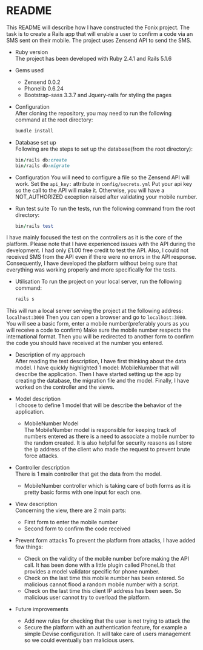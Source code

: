 # README

This README will describe how I have constructed the Fonix project.
The task is to create a Rails app that will enable a user to confirm a code
via an SMS sent on their mobile. The project uses Zensend API to send the SMS.

* Ruby version  
The project has been developed with Ruby 2.4.1 and Rails 5.1.6

* Gems used  
	* Zensend 0.0.2
	* Phonelib 0.6.24
	* Bootstrap-sass 3.3.7 and Jquery-rails for styling the pages

* Configuration  
After cloning the repository, you may need to run the following command at the root directory:
	```ruby
	bundle install
	```

* Database set up  
Following are the steps to set up the database(from the root directory):
	```ruby
	bin/rails db:create
	bin/rails db:migrate
	```

* Configuration
You will need to configure a file so the Zensend API will work.
Set the ```api_key:``` attribute in ```config/secrets.yml```
Put your api key so the call to the API will make it. Otherwise, you will have a
NOT_AUTHORIZED exception raised after validating your mobile number.

* Run test suite
To run the tests, run the following command from the root directory:
	```ruby
	bin/rails test
	```
I have mainly focused the test on the controllers as it is the core of the platform.
Please note that I have experienced issues with the API during the development.
I had only £1.00 free credit to test the API. Also, I could not received SMS
from the API even if there were no errors in the API response.
Consequently, I have developed the platform without being sure that everything was working properly
and more specifically for the tests.

* Utilisation
To run the project on your local server, run the following command:
	```ruby
	rails s
	```
This will run a local server serving the project at the following address: ```localhost:3000```
Then you can open a browser and go to ```localhost:3000```.
You will see a basic form, enter a mobile number(preferably yours as you will receive a code to confirm)
Make sure the mobile number respects the international format.
Then you will be redirected to another form to confirm the code you should have received at the number you entered.

* Description of my approach  
After reading the test description, I have first thinking about the data model.
I have quickly highlighted 1 model: MobileNumber that will describe the
application.
Then I have started setting up the app by creating the database, the migration file and the model.
Finally, I have worked on the controller and the views.

* Model description  
I choose to define 1 model that will be describe the behavior of the application.
	* MobileNumber Model  
	The MobileNumber model is responsible for keeping track of numbers entered as
	there is a need to associate a mobile number to the random created. It is also
	helpful for security reasons as I store the ip address of the client who made the request
	to prevent brute force attacks.

* Controller description  
There is 1 main controller that get the data from the model.
	* MobileNumber controller which is taking care of both forms as it is pretty basic forms with one input for each one.

* View description  
Concerning the view, there are 2 main parts:
	* First form to enter the mobile number
	* Second form to confirm the code received

* Prevent form attacks
To prevent the platform from attacks, I have added few things:
	* Check on the validity of the mobile number before making the API call. It has been done with 
	a little plugin called PhoneLib that provides a model validator specific for phone number.
	* Check on the last time this mobile number has been entered. So malicious cannot flood a random
	mobile number with a script.
	* Check on the last time this client IP address has been seen. So malicious user cannot try to overload the
	platform.

* Future improvements
	* Add new rules for checking that the user is not trying to attack the
	* Secure the platform with an authentication feature, for example a simple Devise configuration.
	It will take care of users management so we could eventually ban malicious users.